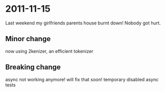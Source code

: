 2011-11-15
==========

Last weekend my girlfriends parents house burnt down! Nobody got hurt.


Minor change
----------

now using 2kenizer, an efficient tokenizer


Breaking change
----------

async not working anymore! will fix that soon! temporary disabled async tests




